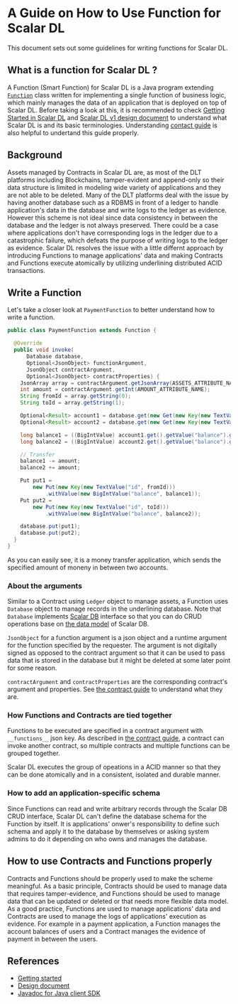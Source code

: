 # A Guide on How to Use Function for Scalar DL

This document sets out some guidelines for writing functions for Scalar DL.

## What is a function for Scalar DL ?

A Function (Smart Function) for Scalar DL is a Java program extending [`Function`](https://scalar-labs.github.io/scalardl/javadoc/ledger/com/scalar/dl/ledger/function/Function.html) class written for implementing a single function of business logic, which mainly manages the data of an application that is deployed on top of Scalar DL.
Before taking a look at this, it is recommended to check [Getting Started in Scalar DL](dl-getting-started.md) and [Scalar DL v1 design document](dl-design.md) to understand what Scalar DL is and its basic terminologies. Understanding [contact guide](how-to-write-contract.md) is also helpful to undertand this guide properly.

## Background

Assets managed by Contracts in Scalar DL are, as most of the DLT platforms including Blockchains, tamper-evident and append-only so their data structure is limited in modeling wide variety of applications and they are not able to be deleted.
Many of the DLT platforms deal with the issue by having another database such as a RDBMS in front of a ledger to handle application's data in the database and write logs to the ledger as evidence.
However this scheme is not ideal since data consistency in between the database and the ledger is not always preserved. There could be a case where applications don't have corresponding logs in the ledger due to a catastrophic failure, which defeats the purpose of writing logs to the ledger as evidence.
Scalar DL resolves the issue with a little differnt approach by introducing Functions to manage applications' data and making Contracts and Functions execute atomically by utilizing underlining distributed ACID transactions.

## Write a Function

Let's take a closer look at `PaymentFunction` to better understand how to write a function.

```java
public class PaymentFunction extends Function {

  @Override
  public void invoke(
      Database database,
      Optional<JsonObject> functionArgument,
      JsonObject contractArgument,
      Optional<JsonObject> contractProperties) {
    JsonArray array = contractArgument.getJsonArray(ASSETS_ATTRIBUTE_NAME);
    int amount = contractArgument.getInt(AMOUNT_ATTRIBUTE_NAME);
    String fromId = array.getString(0);
    String toId = array.getString(1);

    Optional<Result> account1 = database.get(new Get(new Key(new TextValue("id", fromId))));
    Optional<Result> account2 = database.get(new Get(new Key(new TextValue("id", toId))));

    long balance1 = ((BigIntValue) account1.get().getValue("balance").get()).get();
    long balance2 = ((BigIntValue) account2.get().getValue("balance").get()).get();

    // Transfer
    balance1 -= amount;
    balance2 += amount;

    Put put1 =
        new Put(new Key(new TextValue("id", fromId)))
            .withValue(new BigIntValue("balance", balance1));
    Put put2 =
        new Put(new Key(new TextValue("id", toId)))
            .withValue(new BigIntValue("balance", balance2));

    database.put(put1);
    database.put(put2);
  }
}
```

As you can easily see, it is a money transfer application, which sends the specified amount of moneny in between two accounts.

### About the arguments

Similar to a Contract using `Ledger` object to manage assets, a Function uses `Database` object to manage records in the underlining database. Note that `Database` implements [Scalar DB](https://github.com/scalar-labs/scalardb) interface so that you can do CRUD operations base on [the data model](https://github.com/scalar-labs/scalardb/blob/master/docs/design.md#data-model) of Scalar DB. 

`JsonObject` for a function argument is a json object and a runtime argument for the function specified by the requester. The argument is not digitally signed as opposed to the contract argument so that it can be used to pass data that is stored in the database but it might be deleted at some later point for some reason.

`contractArgument` and `contractProperties` are the corresponding contract's argument and properties. See [the contract guide](how-to-write-contract.md) to understand what they are.

### How Functions and Contracts are tied together

Functions to be executed are specified in a contract argument with `__functions__` json key. As described in [the contract guide](how-to-write-contract.md#write-a-complex-contract), a contract can invoke another contract, so multiple contracts and multiple functions can be grouped together.

Scalar DL executes the group of opeations in a ACID manner so that they can be done atomically and in a consistent, isolated and durable manner.

### How to add an application-specific schema

Since Functions can read and write arbitrary records through the Scalar DB CRUD interface, Scalar DL can't define the database schema for the Function by itself.
It is applications' onwer's responsibility to define such schema and apply it to the database by themselves or asking system admins to do it depending on who owns and manages the database.

## How to use Contracts and Functions properly

Contracts and Functions should be properly used to make the scheme meaningful.
As a basic principle, Contracts should be used to manage data that requires tamper-evidence, and Functions should be used to manage data that can be updated or deleted or that needs more flexible data model.
As a good practice, Functions are used to manage applications' data and Contracts are used to manage the logs of applications' execution as evidence. For example in a payment application, a Function manages the account balances of users and a Contract manages the evidence of payment in between the users.

## References

* [Getting started](getting-started.md)
* [Design document](design.md)
* [Javadoc for Java client SDK](https://scalar-labs.github.io/scalardl/javadoc/client/)